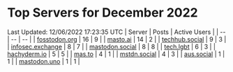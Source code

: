 # Top Servers for December 2022
Last Updated: 12/06/2022 17:23:35 UTC
| Server | Posts | Active Users |
| -- | -- | -- |
| [fosstodon.org](https://fosstodon.org/tags/PowerShell) | 16 | 9 |
| [masto.ai](https://masto.ai/tags/PowerShell) | 14 | 2 |
| [techhub.social](https://techhub.social/tags/PowerShell) | 9 | 3 |
| [infosec.exchange](https://infosec.exchange/tags/PowerShell) | 8 | 7 |
| [mastodon.social](https://mastodon.social/tags/PowerShell) | 8 | 8 |
| [tech.lgbt](https://tech.lgbt/tags/PowerShell) | 6 | 3 |
| [hachyderm.io](https://hachyderm.io/tags/PowerShell) | 5 | 5 |
| [mas.to](https://mas.to/tags/PowerShell) | 4 | 1 |
| [mstdn.social](https://mstdn.social/tags/PowerShell) | 4 | 3 |
| [aus.social](https://aus.social/tags/PowerShell) | 1 | 1 |
| [mastodon.uno](https://mastodon.uno/tags/PowerShell) | 1 | 1 |
